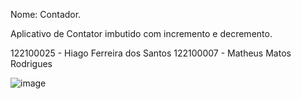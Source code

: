 Nome: Contador.

Aplicativo de Contator imbutido com incremento e decremento.

122100025 - Hiago Ferreira dos Santos
122100007 - Matheus Matos Rodrigues


![image](https://github.com/matheusmatosr/contador/blob/master/assets/captura.png)
